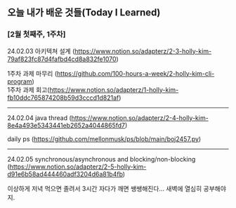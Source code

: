 ## 오늘 내가 배운 것들(Today I Learned)

### [2월 첫째주, 1주차] 
24.02.03 아키텍쳐 설계 (https://www.notion.so/adapterz/2-3-holly-kim-79af823fc87d4fafbd4cd8a832fe1070)  



1주차 과제 마무리 (https://github.com/100-hours-a-week/2-holly-kim-cli-program)  
1주차 과제 회고(https://www.notion.so/adapterz/1-holly-kim-fb10ddc765874208b59d3cccd1d821af)  

--------------------------------------------------------------------------------------------------  
24.02.04 java thread (https://www.notion.so/adapterz/2-4-holly-kim-8e4a493e5343441eb2652a4044865fd7)  

daily ps (https://github.com/mellonmusk/ps/blob/main/boj2457.py)


--------------------------------------------------------------------------------------------------  
24.02.05 synchronous/asynchronous and blocking/non-blocking  
(https://www.notion.so/adapterz/2-5-holly-kim-d91e6b58ad444460adf3204d6a81b4fb)

이상하게 저녁 먹으면 졸려서 3시간 자다가 깨면 쌩쌩해진다... 새벽에 열심히 공부해야지.  
